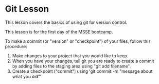 # Git Lesson

This lesson covers the basics of using git for version control.

This lesson is for the first day of the MSSE bootcamp.

To make a commit (or "version" or "checkpoint") of your files,
follow this procedure:

1. Make changes to your project that you would like to keep.
2. When you have your changes, tell git you are ready to create a commit by adding files to the staging area using "git add filename".
3. Create a checkpoint ("commit") using 'git commit -m "message about what you did"'